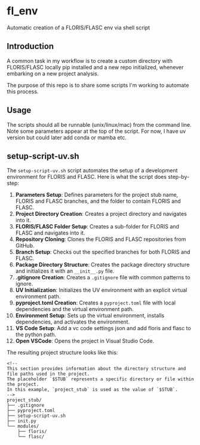 # fl_env
Automatic creation of a FLORIS/FLASC env via shell script

## Introduction

A common task in my workflow is to create a custom directory with FLORIS/FLASC locally pip installed and a new repo initialized, whenever embarking on a new project analysis.

The purpose of this repo is to share some scripts I'm working to automate this process.

## Usage

The scripts should all be runnable (unix/linux/mac) from the command line. Note some parameters appear at the top of the script. For now, I have uv version but could later add conda or mamba etc.

## setup-script-uv.sh

The `setup-script-uv.sh` script automates the setup of a development environment for FLORIS and FLASC. Here is what the script does step-by-step:

1. **Parameters Setup**: Defines parameters for the project stub name, FLORIS and FLASC branches, and the folder to contain FLORIS and FLASC.
2. **Project Directory Creation**: Creates a project directory and navigates into it.
3. **FLORIS/FLASC Folder Setup**: Creates a sub-folder for FLORIS and FLASC and navigates into it.
4. **Repository Cloning**: Clones the FLORIS and FLASC repositories from GitHub.
5. **Branch Setup**: Checks out the specified branches for both FLORIS and FLASC.
6. **Package Directory Structure**: Creates the package directory structure and initializes it with an `__init__.py` file.
7. **.gitignore Creation**: Creates a `.gitignore` file with common patterns to ignore.
8. **UV Initialization**: Initializes the UV environment with an explicit virtual environment path.
9. **pyproject.toml Creation**: Creates a `pyproject.toml` file with local dependencies and the virtual environment path.
10. **Environment Setup**: Sets up the virtual environment, installs dependencies, and activates the environment.
11. **VS Code Setup**: Add a vc code settings json and add floris and flasc to the python path.
12. **Open VSCode**: Opens the project in Visual Studio Code.

The resulting project structure looks like this:

```
<!-- 
This section provides information about the directory structure and file paths used in the project. 
The placeholder `$STUB` represents a specific directory or file within the project. 
In this example, `project_stub` is used as the value of `$STUB`.
-->
project_stub/
├── .gitignore
├── pyproject.toml
├── setup-script-uv.sh
├── init.py
└── modules/
    ├── floris/
    └── flasc/
```